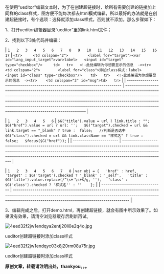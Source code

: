
在使用“ueditor”编辑文本时，为了在创建超链接时，给所有需要创建的链接加上同样的class样式，图方便不能每次都去html模式编辑，所以最好的办法就是在创建超链接时，有个选项：选择就添加class样式，否则就不添加。那么步骤如下：


1、打开ueditor编辑器目录“ueditor”里的link.html文件；


2、找到以下3处代码并编辑：


| `1  
2  
3  
4  
5  
6  
7  
8  
9  
10  
11  
12  
13  
14  
15  
16  
17` | `<tr>     <td colspan="2">         <label for="target"><var id="lang_input_target">var>label>  
         <input id="target" type="checkbox"/>     td>  
tr>  
<!-此处编辑为你想要显示的信息  -><tr>    <td colspan="2">        <label for="class">添加class样式：label>  
        <input id="class" type="checkbox"/>    td>  
tr>  
<!-此处编辑为你想要显示的信息  -><tr>    <td colspan="2" id="msg">td>  
tr>` |
| --------------------------------------------------------------------------- | ---------------------------------------------------------------------------------------------------------------------------------------------------------------------------------------------------------------------------------------------------------------------------------------------------------------------------------------------------------------------------------- |


| `1  
2  
3  
4  
5  
6` | `$G("title").value = url ? link.title : "";  
$G("href").value = url ? url: '';  
$G("target").checked = url && link.target == "_blank" ? true :  false;  
//判断是否选中$G("class").checked = url && link.className == "样式名" ? true :  false;  
$focus($G("href"));` |
| ----------------------- | --------------------------------------------------------------------------------------------------------------------------------------------------------------------------------------------------------------------------------------------------------------- |


| `1  
2  
3  
4  
5  
6  
7  
8` | `var obj = {  
    'href' : href,  
    'target' : $G('target').checked ? '_blank' : '_self',  
    'title' : $G('title').value.replace(/^\s+'\s+$/g, ''),  
        'class' : $G('class').checked ? '样式名'' : ''    };` |
| ------------------------------- | ----------------------------------------------------------------------------------------------------------------------------------------------------------------------------------------------------------------------- |


3、编辑完成之后，打开demo.html，再创建超链接，就会有图中所示效果了。如果没有效果，请清空浏览器缓存后刷新再试。


![4eed32f2jw1endqya2entj20li0e2q4o.jpg](https://image.bmqy.net/upload/762348289364564a7ed7271a7805b278.jpg)


ueditor创建超链接时添加class样式


![4eed32f2jw1endqyc03x8j20rm08u75r.jpg](https://image.bmqy.net/upload/80cd115b883937cfc8f967d3f9ffbfb2.jpg)


ueditor创建超链接时添加class样式


**原创文章，转载请注明出处，thankyou。。。**

